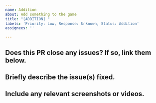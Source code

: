 ```yaml
---
name: Addition
about: Add something to the game
title: "[ADDITION] "
labels: 'Priority: Low, Response: Unknown, Status: Addition'
assignees: ''

---
```


## Does this PR close any issues? If so, link them below.

## Briefly describe the issue(s) fixed.

## Include any relevant screenshots or videos.